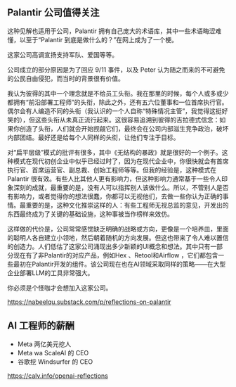 ## Palantir 公司值得关注

这种见解也适用于公司，Palantir 拥有自己庞大的术语库，其中一些术语晦涩难懂，以至于“Palantir 到底是做什么的？”在网上成为了一个梗。

这家公司高调宣扬支持军队、爱国等等。

公司成立的部分原因是为了回应 9/11 事件，以及 Peter 认为随之而来的不可避免的公民自由侵犯，而当时的背景很有价值。

我认为彼得的其中一个理念就是不给员工头衔。我在那里的时候，每个人或多或少都拥有“前沿部署工程师”的头衔，除此之外，还有五六位董事和一位首席执行官。偶尔会有人编造不同的头衔（我认识的一个人自称“特殊情况主管”，我觉得这挺好笑的），但这些头衔从未真正流行起来。这很容易追溯到彼得的吉拉德式信念：如果你创造了头衔，人们就会开始觊觎它们，最终会在公司内部滋生竞争政治，破坏内部团结。最好还是给每个人同样的头衔，让他们专注于目标。

对“扁平层级”模式的批评有很多，其中《无结构的暴政》就是很好的一个例子。这种模式在现代初创企业中似乎已经过时了，因为在现代企业中，你很快就会有首席执行官、首席运营官、副总裁、创始工程师等等。但我的经验是，这种模式在 Palantir 很有效。有些人比其他人更有影响力，但这种影响力通常基于一些令人印象深刻的成就，最重要的是，没有人可以指挥别人该做什么。所以，不管别人是否有影响力，或者觉得你的想法很蠢，你都可以无视他们，去做一些你认为正确的事情。最重要的是，这种文化推崇这样的人：有些工程师无视总监的意见，开发出的东西最终成为了关键的基础设施，这种事被当作榜样来效仿。

这样做的代价是，公司常常感觉缺乏明确的战略或方向，更像是一个培养皿，里面的聪明人各自建立小领地，然后朝着随机的方向发展。但这也带来了令人难以置信的创造力。人们低估了这家公司涌现出多少新颖的UI概念和想法。其中只有一部分现在有了非Palantir的对应产品，例如Hex 、Retool和Airflow ，它们都包含一些最初在Palantir开发的组件。该公司现在也在AI领域采取同样的策略——在大型企业部署LLM的工具非常强大。

你必须是个怪咖才会想加入这家公司。

https://nabeelqu.substack.com/p/reflections-on-palantir

## AI 工程师的薪酬

- Meta 两亿美元挖人
- Meta wa ScaleAI 的 CEO
- 谷歌挖 Windsurfer 的 CEO

https://calv.info/openai-reflections